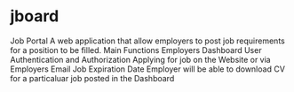 # jboard
Job Portal
A web application that allow employers to post job requirements for a position to be filled.
Main Functions 
Employers Dashboard 
User Authentication and Authorization 
Applying for job on the Website or via Employers Email 
Job Expiration Date 
Employer will be able to download CV for a particaluar job posted in the Dashboard 
